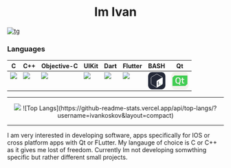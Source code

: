 <h1 align="center">Im Ivan</h1>


[![tg](https://img.shields.io/badge/My%20telegram-blue?style=for-the-badge&logo=telegram&logoColor=white)](https://t.me/Evan_Matthew)

### Languages
| C | C++ | Objective-C | UIKit | Dart | Flutter | BASH  | Qt  |
|---|-----|-------------|-------|------|---------|-------|-------|
| <img height="40" align="left" src="https://skillicons.dev/icons?i=c"/> | <img height="40" align="left" src="https://skillicons.dev/icons?i=cpp"/> | <img height="40" align="left" src="https://icon.icepanel.io/Technology/svg/Objective-C.svg"/> | <img height="40" align="left" src="https://github.com/tandpfun/skill-icons/blob/main/icons/Apple-Dark.svg"/> | <img height="40" align="left" src="https://skillicons.dev/icons?i=dart"/> | <img height="40" align="left" src="https://skillicons.dev/icons?i=flutter"/> | <img height="40" align="left" src="https://github.com/tandpfun/skill-icons/blob/main/icons/Bash-Dark.svg"/> | <img height="40" align="left" src="https://raw.githubusercontent.com/tandpfun/skill-icons/65dea6c4eaca7da319e552c09f4cf5a9a8dab2c8/icons/QT-Light.svg"/> |




---

<p align="center">
    <picture>
        <img src="https://github-readme-stats.vercel.app/api/top-langs/?username=ivankoskov&theme=tokyonight&show_icons=true&hide_border=true&layout=compact&card_width=800" />
     ![Top Langs](https://github-readme-stats.vercel.app/api/top-langs/?username=ivankoskov&layout=compact)
    </picture>
</p>

---


  <p>
 I am very interested in developing software, apps specifically for IOS or cross platform apps with Qt or FLutter. My langauge  of choice is C or C++ as it gives me lost of freedom. Currently Im not developing somwthing specific but rather different small projects. 
  </p>
